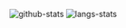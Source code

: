 ![github-stats](https://github-readme-stats.vercel.app/api?username=F-loat&show_icons=true&line_height=25&hide_title=true)
![langs-stats](https://github-readme-stats.vercel.app/api/top-langs/?username=F-loat&layout=compact)
